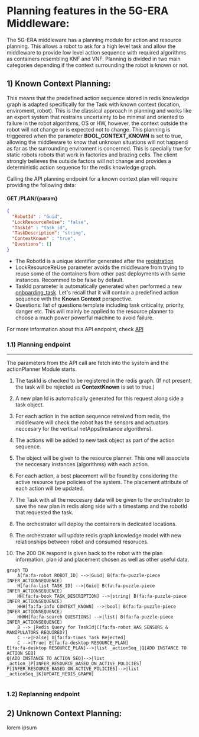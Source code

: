 
# Planning features in the 5G-ERA Middleware:

The 5G-ERA middleware has a planning module for action and resource planning. This allows a robot to ask for a high level task and allow the middleware to provide low level action sequence with required algorithms as containers resembling KNF and VNF. Planning is divided in two main categories depending if the context surrounding the robot is known or not.

## 1) Known Context Planning:

This means that the predefined action sequence stored in redis knowledge graph is adapted specifically for the Task with known context (location, enviroment, robot). This is the classical approach in planning and works like an expert system that restrains uncertainty to be minimal and oriented to failure in the robot algorithms, OS or HW, however, the context outside the robot will not change or is expected not to change. This planning is triggeered when the parameter **BOOL_CONTEXT_KNOWN** is set to true, allowing the middleware to know that unknown situations will not happend as far as the surrounding enviroment is concerned. This is specially true for static robots robots that work in factories and brazing cells. The client strongly believes the outside factors will not change and provides a deterministic action sequence for the redis knowledge graph.

Calling the API planning endpoint for a known context plan will require providing the following data:

#### GET /PLAN/{param}
```json
{
  "RobotId" : "Guid",
  "LockResourceReUse": "false",
  "TaskId" : "task_id",
  "TaskDescription": "string",
  "ContextKnown" : "true",
  "Questions": []
}
```

* The RobotId is a unique identifier generated after the [registration](https://github.com/5G-ERA/middleware/blob/main/docs/1_Middleware/3_Architecture/Gateway/ProposedInterface.md)
* LockResourceReUse parameter avoids the middleware from trying to reuse some of the containers from other past deployments with same instances. Recommed to be false by default.
* TaskId parameter is automatically generated when performed a new [onboarding_task](https://github.com/5G-ERA/middleware/blob/main/docs/1_Middleware/3_Architecture/RedisInterface/ProposedInterface.md). Let's recall that it will contain a predefined action sequence with the **Known Context** perspective.
* Questions: list of questions template including task criticality, priority, danger etc. This will mainly be applied to the resource planner to choose a much power powerful machine to avoid failure.

For more information about this API endpoint, check [API](https://github.com/5G-ERA/middleware/)

### 1.1) Planning endpoint
___
The parameters from the API call are fetch into the system and the actionPlanner Module starts. 

1. The taskId is checked to be registered in the redis graph. (If not present, the task will be rejected as **ContextKnown** is set to true.)

2. A new plan Id is automatically generated for this request along side a task object.

3. For each action in the action sequence retreived from redis, the middleware will check the robot has the sensors and actuators neccesary for the vertical netApps(instance algorithms).

4. The actions will be added to new task object as part of the action sequence.

5. The object will be given to the resource planner. This one will associate the neccesary instances (algorithms) with each action.

6. For each action, a best placement will be found by considering the active resource type policies of the system. The placement attribute of each action will be updated.

7. The Task with all the neccesary data will be given to the orchestrator to save the new plan in redis along side with a timestamp and the robotId that requested the task. 

8. The orchestrator will deploy the containers in dedicated locations. 
9. The orchestrator will update redis graph knowledge model with new relationships between robot and consumed resoruces.
10. The 200 OK respond is given back to the robot with the plan information, plan id and placement chosen as well as other useful data.


```mermaid
graph TD
    A[fa:fa-robot ROBOT_ID] -->|Guid| B(fa:fa-puzzle-piece INFER_ACTIONSEQUENCE)
    H[fa:fa-list TASK_ID] -->|Guid| B(fa:fa-puzzle-piece INFER_ACTIONSEQUENCE)
    HH[fa:fa-book TASK_DESCRIPTION] -->|string| B(fa:fa-puzzle-piece INFER_ACTIONSEQUENCE)
    HHH[fa:fa-info CONTEXT_KNOWN] -->|bool| B(fa:fa-puzzle-piece INFER_ACTIONSEQUENCE)
    HHHH[fa:fa-search QUESTIONS] -->|list| B(fa:fa-puzzle-piece INFER_ACTIONSEQUENCE)
    B --> |Redis Query for TaskId|C[fa:fa-robot HAS SENSORS & MANIPULATORS REQUIRED?]
    C -->|False| D[fa:fa-times Task Rejected]
    C -->|True| E[fa:fa-desktop RESOURCE_PLAN]
E[fa:fa-desktop RESOURCE_PLAN]-->|list _actionSeq_|Q[ADD INSTANCE TO ACTION SEQ]
Q[ADD INSTANCE TO ACTION SEQ]-->|list _action_|P[INFER_RESOURCE_BASED_ON_ACTIVE_POLICIES]
P[INFER_RESOURCE_BASED_ON_ACTIVE_POLICIES]-->|list _actionSeq_|K[UPDATE_REDIS_GRAPH]


```

### 1.2) Replanning endpoint

## 2) Unknown Context Planning:

lorem ipsum

